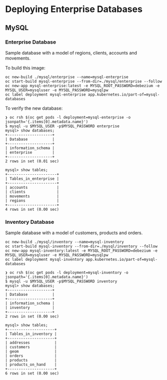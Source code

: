 # Deploying Enterprise Databases

## MySQL

### Enterprise Database

Sample database with a model of regions, clients, accounts and movements.

To build this image:

```shell
oc new-build ./mysql/enterprise --name=mysql-enterprise
oc start-build mysql-enterprise --from-dir=./mysql/enterprise --follow
oc new-app mysql-enterprise:latest -e MYSQL_ROOT_PASSWORD=debezium -e MYSQL_USER=mysqluser -e MYSQL_PASSWORD=mysqlpw
oc label deployment mysql-enterprise app.kubernetes.io/part-of=mysql-databases
```

To verify the new database:

```shell
❯ oc rsh $(oc get pods -l deployment=mysql-enterprise -o jsonpath='{.items[0].metadata.name}')
$ mysql -u $MYSQL_USER -p$MYSQL_PASSWORD enterprise
mysql> show databases;
+--------------------+
| Database           |
+--------------------+
| information_schema |
| enterprise         |
+--------------------+
2 rows in set (0.01 sec)

mysql> show tables;
+----------------------+
| Tables_in_enterprise |
+----------------------+
| accounts             |
| clients              |
| movements            |
| regions              |
+----------------------+
4 rows in set (0.00 sec)
```

### Inventory Database

Sample database with a model of customers, products and orders.

```shell
oc new-build ./mysql/inventory --name=mysql-inventory
oc start-build mysql-inventory --from-dir=./mysql/inventory --follow
oc new-app mysql-inventory:latest -e MYSQL_ROOT_PASSWORD=debezium -e MYSQL_USER=mysqluser -e MYSQL_PASSWORD=mysqlpw
oc label deployment mysql-inventory app.kubernetes.io/part-of=mysql-databases
```

```shell
❯ oc rsh $(oc get pods -l deployment=mysql-inventory -o jsonpath='{.items[0].metadata.name}')
$ mysql -u $MYSQL_USER -p$MYSQL_PASSWORD inventory
mysql> show databases;
+--------------------+
| Database           |
+--------------------+
| information_schema |
| inventory          |
+--------------------+
2 rows in set (0.00 sec)

mysql> show tables;
+---------------------+
| Tables_in_inventory |
+---------------------+
| addresses           |
| customers           |
| geom                |
| orders              |
| products            |
| products_on_hand    |
+---------------------+
6 rows in set (0.00 sec)
```
